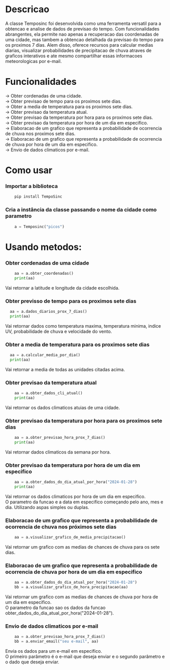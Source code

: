 # Descricao  
A classe Temposinc foi desenvolvida como uma ferramenta versatil para a obtencao e analise de dados de previsao do tempo. Com funcionalidades abrangentes, ela permite nao apenas a recuperacao das coordenadas de uma cidade, mas tambem a obtencao detalhada da previsao do tempo para os proximos 7 dias. Alem disso, oferece recursos para calcular medias diarias, visualizar probabilidades de precipitacao de chuva atraves de graficos interativos e ate mesmo compartilhar essas informacoes meteorologicas por e-mail.  

# Funcionalidades  
-> Obter cordenadas de uma cidade.  
-> Obter previsao de tempo para os proximos sete dias.  
-> Obter a media de temperatura para os proximos sete dias.   
-> Obter previsao da temperatura atual.  
-> Obter previsao da temperatura por hora para os proxímos sete dias.  
-> Obter previsao da temperatura por hora de um dia em especifico.  
-> Elaboracao de um grafico que representa a probabilidade de ocorrencia de chuva nos proximos sete dias.  
-> Elaboracao de um grafico que representa a probabilidade de ocorrencia de chuva por hora de um dia em especifico.  
-> Envio de dados climaticos por e-mail.  

# Como usar  
### Importar a biblioteca <br>  
```python
    pip install TempoSinc
```

### Cria a instância da classe passando o nome da cidade como parametro 
```python
    a = Temposinc("picos")
```

# Usando metodos:  
### Obter cordenadas de uma cidade  
```python
    aa = a.obter_coordenadas()
    print(aa)
```
Vai retornar a latitude e longitude da cidade escolhida.  

### Obter previsso de tempo para os proximos sete dias
```python
  aa = a.dados_diarios_prox_7_dias()
  print(aa)
```
Vai retornar dados como temperatura maxima, temperatura minima, indice UV, probabilidade de chuva e velocidade do vento.  

### Obter a media de temperatura para os proximos sete dias  
```python
  aa = a.calcular_media_por_dia()
  print(aa)
```
Vai retornar a media de todas as unidades citadas acima.  

### Obter previsao da temperatura atual   
```python
    aa = a.obter_dados_cli_atual()
    print(aa)
```
Vai retornar os dados climaticos atuias de uma cidade. 

### Obter previsao da temperatura por hora para os proxímos sete dias  
```python
    aa = a.obter_previsao_hora_prox_7_dias()
    print(aa)
```
Vai retornar dados climaticos da semana por hora.  

### Obter previsao da temperatura por hora de um dia em especifico  
```python
    aa = a.obter_dados_do_dia_atual_por_hora("2024-01-28")
    print(aa)
```
Vai retornar os dados climaticos por hora de um dia em especifico.  
O parametro da funcao e a data em especifico começando pelo ano, mes e dia. Utilizando aspas simples ou duplas.  

### Elaboracao de um grafico que representa a probabilidade de ocorrencia de chuva nos próximos sete dias  
```python
    aa = a.visualizar_grafico_de_media_precipitacao()
```
Vai retornar um grafico com as medias de chances de chuva para os sete dias.  

### Elaboracao de um grafico que representa a probabilidade de ocorrencia de chuva por hora de um dia em especifico  
```python
    aa = a.obter_dados_do_dia_atual_por_hora("2024-01-28")
    bb = a.visualizar_grafico_de_hora_precipitacao(aa)
```
Vai retornar um grafico com as medias de chances de chuva por hora de um dia em especifico.  
O parametro da funcao sao os dados da funcao obter_dados_do_dia_atual_por_hora("2024-01-28"). 
 
### Envio de dados climaticos por e-mail  
```python
    aa = a.obter_previsao_hora_prox_7_dias()
    bb = a.enviar_email("seu e-mail", aa)
```
Envia os dados para um e-mail em especifico.  
O primeiro parâmetro é o e-mail que deseja enviar e o segundo parâmetro e o dado que deseja enviar.
